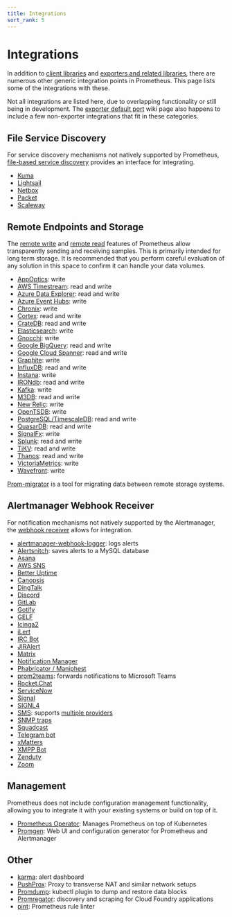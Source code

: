 ```yaml
---
title: Integrations
sort_rank: 5
---
```


# Integrations

In addition to [client libraries](/docs/instrumenting/clientlibs/) and
[exporters and related libraries](/docs/instrumenting/exporters/), there are
numerous other generic integration points in Prometheus. This page lists some
of the integrations with these.


Not all integrations are listed here, due to overlapping functionality or still
being in development. The [exporter default
port](https://github.com/prometheus/prometheus/wiki/Default-port-allocations)
wiki page also happens to include a few non-exporter integrations that fit in
these categories.

## File Service Discovery

For service discovery mechanisms not natively supported by Prometheus,
[file-based service discovery](/docs/operating/configuration/#%3Cfile_sd_config%3E) provides an interface for integrating.

 * [Kuma](https://github.com/Kong/kuma/tree/master/app/kuma-prometheus-sd)
 * [Lightsail](https://github.com/n888/prometheus-lightsail-sd)
 * [Netbox](https://github.com/FlxPeters/netbox-prometheus-sd)
 * [Packet](https://github.com/packethost/prometheus-packet-sd)
 * [Scaleway](https://github.com/scaleway/prometheus-scw-sd)

## Remote Endpoints and Storage

The [remote write](/docs/operating/configuration/#remote_write) and [remote read](/docs/operating/configuration/#remote_read)
features of Prometheus allow transparently sending and receiving samples. This
is primarily intended for long term storage. It is recommended that you perform
careful evaluation of any solution in this space to confirm it can handle your
data volumes.

  * [AppOptics](https://github.com/solarwinds/prometheus2appoptics): write
  * [AWS Timestream](https://github.com/dpattmann/prometheus-timestream-adapter): read and write
  * [Azure Data Explorer](https://github.com/cosh/PrometheusToAdx): read and write
  * [Azure Event Hubs](https://github.com/bryanklewis/prometheus-eventhubs-adapter): write
  * [Chronix](https://github.com/ChronixDB/chronix.ingester): write
  * [Cortex](https://github.com/cortexproject/cortex): read and write
  * [CrateDB](https://github.com/crate/crate_adapter): read and write
  * [Elasticsearch](https://www.elastic.co/guide/en/beats/metricbeat/master/metricbeat-metricset-prometheus-remote_write.html): write
  * [Gnocchi](https://gnocchi.xyz/prometheus.html): write
  * [Google BigQuery](https://github.com/KohlsTechnology/prometheus_bigquery_remote_storage_adapter): read and write
  * [Google Cloud Spanner](https://github.com/google/truestreet): read and write
  * [Graphite](https://github.com/prometheus/prometheus/tree/main/documentation/examples/remote_storage/remote_storage_adapter): write
  * [InfluxDB](https://docs.influxdata.com/influxdb/v1.8/supported_protocols/prometheus): read and write
  * [Instana](https://www.instana.com/docs/ecosystem/prometheus/#remote-write): write
  * [IRONdb](https://github.com/circonus-labs/irondb-prometheus-adapter): read and write
  * [Kafka](https://github.com/Telefonica/prometheus-kafka-adapter): write
  * [M3DB](https://m3db.io/docs/integrations/prometheus/): read and write
  * [New Relic](https://docs.newrelic.com/docs/set-or-remove-your-prometheus-remote-write-integration): write
  * [OpenTSDB](https://github.com/prometheus/prometheus/tree/main/documentation/examples/remote_storage/remote_storage_adapter): write
  * [PostgreSQL/TimescaleDB](https://github.com/timescale/promscale): read and write
  * [QuasarDB](https://doc.quasardb.net/master/user-guide/integration/prometheus.html): read and write
  * [SignalFx](https://github.com/signalfx/metricproxy#prometheus): write
  * [Splunk](https://github.com/kebe7jun/ropee): read and write
  * [TiKV](https://github.com/bragfoo/TiPrometheus): read and write
  * [Thanos](https://github.com/thanos-io/thanos): read and write
  * [VictoriaMetrics](https://github.com/VictoriaMetrics/VictoriaMetrics): write
  * [Wavefront](https://github.com/wavefrontHQ/prometheus-storage-adapter): write

[Prom-migrator](https://github.com/timescale/promscale/tree/master/cmd/prom-migrator) is a tool for migrating data between remote storage systems.

## Alertmanager Webhook Receiver

For notification mechanisms not natively supported by the Alertmanager, the
[webhook receiver](/docs/alerting/configuration/#webhook_config) allows for integration.

  * [alertmanager-webhook-logger](https://github.com/tomtom-international/alertmanager-webhook-logger): logs alerts
  * [Alertsnitch](https://gitlab.com/yakshaving.art/alertsnitch): saves alerts to a MySQL database
  * [Asana](https://gitlab.com/lupudu/alertmanager-asana-bridge)
  * [AWS SNS](https://github.com/DataReply/alertmanager-sns-forwarder)
  * [Better Uptime](https://docs.betteruptime.com/integrations/prometheus)
  * [Canopsis](https://git.canopsis.net/canopsis-connectors/connector-prometheus2canopsis)
  * [DingTalk](https://github.com/timonwong/prometheus-webhook-dingtalk)
  * [Discord](https://github.com/benjojo/alertmanager-discord)
  * [GitLab](https://docs.gitlab.com/ee/operations/metrics/alerts.html#external-prometheus-instances)
  * [Gotify](https://github.com/DRuggeri/alertmanager_gotify_bridge)
  * [GELF](https://github.com/b-com-software-basis/alertmanager2gelf)
  * [Icinga2](https://github.com/vshn/signalilo)
  * [iLert](https://docs.ilert.com/integrations/prometheus)
  * [IRC Bot](https://github.com/multimfi/bot)
  * [JIRAlert](https://github.com/free/jiralert)
  * [Matrix](https://github.com/matrix-org/go-neb)
  * [Notification Manager](https://github.com/kubesphere/notification-manager)
  * [Phabricator / Maniphest](https://github.com/knyar/phalerts)
  * [prom2teams](https://github.com/idealista/prom2teams): forwards notifications to Microsoft Teams
  * [Rocket.Chat](https://rocket.chat/docs/administrator-guides/integrations/prometheus/)
  * [ServiceNow](https://github.com/FXinnovation/alertmanager-webhook-servicenow)
  * [Signal](https://github.com/dgl/alertmanager-webhook-signald)
  * [SIGNL4](https://www.signl4.com/blog/portfolio_item/prometheus-alertmanager-mobile-alert-notification-duty-schedule-escalation)
  * [SMS](https://github.com/messagebird/sachet): supports [multiple providers](https://github.com/messagebird/sachet/blob/master/examples/config.yaml)
  * [SNMP traps](https://github.com/maxwo/snmp_notifier)
  * [Squadcast](https://support.squadcast.com/docs/prometheus)
  * [Telegram bot](https://github.com/inCaller/prometheus_bot)
  * [xMatters](https://github.com/xmatters/xm-labs-prometheus)
  * [XMPP Bot](https://github.com/jelmer/prometheus-xmpp-alerts)
  * [Zenduty](https://docs.zenduty.com/docs/prometheus/)
  * [Zoom](https://github.com/Code2Life/nodess-apps/tree/master/src/zoom-alert-2.0)

## Management

Prometheus does not include configuration management functionality, allowing
you to integrate it with your existing systems or build on top of it.

  * [Prometheus Operator](https://github.com/coreos/prometheus-operator): Manages Prometheus on top of Kubernetes
  * [Promgen](https://github.com/line/promgen): Web UI and configuration generator for Prometheus and Alertmanager

## Other

  * [karma](https://github.com/prymitive/karma): alert dashboard
  * [PushProx](https://github.com/RobustPerception/PushProx): Proxy to transverse NAT and similar network setups
  * [Promdump](https://github.com/ihcsim/promdump): kubectl plugin to dump and restore data blocks
  * [Promregator](https://github.com/promregator/promregator): discovery and scraping for Cloud Foundry applications
  * [pint](https://github.com/cloudflare/pint): Prometheus rule linter
